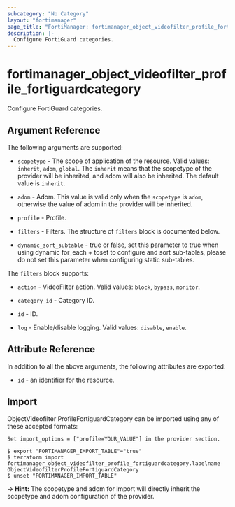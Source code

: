 ```yaml
---
subcategory: "No Category"
layout: "fortimanager"
page_title: "FortiManager: fortimanager_object_videofilter_profile_fortiguardcategory"
description: |-
  Configure FortiGuard categories.
---
```


# fortimanager_object_videofilter_profile_fortiguardcategory
Configure FortiGuard categories.

## Argument Reference


The following arguments are supported:

* `scopetype` - The scope of application of the resource. Valid values: `inherit`, `adom`, `global`. The `inherit` means that the scopetype of the provider will be inherited, and adom will also be inherited. The default value is `inherit`.
* `adom` - Adom. This value is valid only when the `scopetype` is `adom`, otherwise the value of adom in the provider will be inherited.
* `profile` - Profile.

* `filters` - Filters. The structure of `filters` block is documented below.
* `dynamic_sort_subtable` - true or false, set this parameter to true when using dynamic for_each + toset to configure and sort sub-tables, please do not set this parameter when configuring static sub-tables.

The `filters` block supports:

* `action` - VideoFilter action. Valid values: `block`, `bypass`, `monitor`.

* `category_id` - Category ID.
* `id` - ID.
* `log` - Enable/disable logging. Valid values: `disable`, `enable`.



## Attribute Reference

In addition to all the above arguments, the following attributes are exported:
* `id` - an identifier for the resource.

## Import

ObjectVideofilter ProfileFortiguardCategory can be imported using any of these accepted formats:
```
Set import_options = ["profile=YOUR_VALUE"] in the provider section.

$ export "FORTIMANAGER_IMPORT_TABLE"="true"
$ terraform import fortimanager_object_videofilter_profile_fortiguardcategory.labelname ObjectVideofilterProfileFortiguardCategory
$ unset "FORTIMANAGER_IMPORT_TABLE"
```
-> **Hint:** The scopetype and adom for import will directly inherit the scopetype and adom configuration of the provider.
